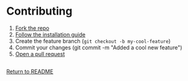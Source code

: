 # Contributing

1. [Fork the repo](https://github.com/Dev-CasperTheGhost/snaily-cadv3/fork)
2. [Follow the installation guide](https://github.com/Dev-CasperTheGhost/snaily-cadv3#installation)
3. Create the feature branch (`git checkout -b my-cool-feature`)
4. Commit your changes (git commit -m "Added a cool new feature")
5. [Open a pull request](https://github.com/Dev-CasperTheGhost/snaily-cadv3/pulls)

##

[Return to README](./README.md)
